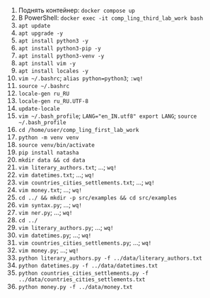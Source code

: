 1. Поднять контейнер: `docker compose up`
2. В PowerShell: `docker exec -it comp_ling_third_lab_work bash`
3. `apt update`
4. `apt upgrade -y`
5. `apt install python3 -y`
6. `apt install python3-pip -y`
7. `apt install python3-venv -y`
8. `apt install vim -y`
9. `apt install locales -y`
10. `vim ~/.bashrc`; `alias python=python3`; `:wq!`
11. `source ~/.bashrc`
12. `locale-gen ru_RU`
13. `locale-gen ru_RU.UTF-8`
14. `update-locale`
15. `vim ~/.bash_profile`; `LANG="en_IN.utf8" export LANG`; `source ~/.bash_profile`
16. `cd /home/user/comp_ling_first_lab_work`
17. `python -m venv venv`
18. `source venv/bin/activate`
19. `pip install natasha`
20. `mkdir data && cd data`
21. `vim literary_authors.txt`; ...; `wq!`
22. `vim datetimes.txt`; ...; `wq!`
23. `vim countries_cities_settlements.txt`; ...; `wq!`
24. `vim money.txt`; ...; `wq!`
25. `cd ../ && mkdir -p src/examples && cd src/examples`
26. `vim syntax.py`; ...; `wq!`
27. `vim ner.py`; ...; `wq!`
28. `cd ../`
29. `vim literary_authors.py`; ...; `wq!`
30. `vim datetimes.py`; ...; `wq!`
31. `vim countries_cities_settlements.py`; ...; `wq!`
32. `vim money.py`; ...; `wq!`
33. `python literary_authors.py -f ../data/literary_authors.txt`
34. `python datetimes.py -f ../data/datetimes.txt`
35. `python countries_cities_settlements.py -f ../data/countries_cities_settlements.txt`
36. `python money.py -f ../data/money.txt`